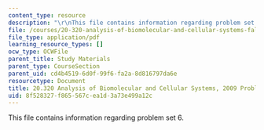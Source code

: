 ```yaml
---
content_type: resource
description: "\r\nThis file contains information regarding problem set 6."
file: /courses/20-320-analysis-of-biomolecular-and-cellular-systems-fall-2012/8f528327f865567cea1d3a73e499a12c_MIT20_320F12_2009_PS6_Prob.pdf
file_type: application/pdf
learning_resource_types: []
ocw_type: OCWFile
parent_title: Study Materials
parent_type: CourseSection
parent_uid: cd4b4519-6d0f-99f6-fa2a-8d816797da6e
resourcetype: Document
title: 20.320 Analysis of Biomolecular and Cellular Systems, 2009 Problem Set 6
uid: 8f528327-f865-567c-ea1d-3a73e499a12c
---
```


This file contains information regarding problem set 6.
